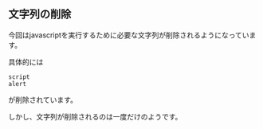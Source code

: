 ## 文字列の削除

今回はjavascriptを実行するために必要な文字列が削除されるようになっています。

具体的には
```
script
alert
```
が削除されています。

しかし、文字列が削除されるのは一度だけのようです。